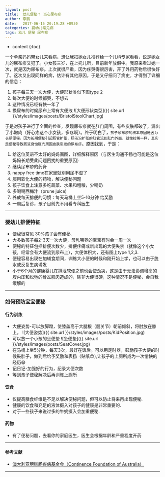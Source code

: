 ```yaml
---
layout: post
title:  幼儿便秘？ 当心尿布疹
author: 李鹏
date:   2017-06-15 20:19:28 +0930
categories: 婴幼儿常见病
tags: 幼儿 便秘 尿布疹
---
```


* content
{:toc}


一个单亲妈妈带女儿来看病，想让我把她女儿推荐给一个儿科专家看看，说是她女儿的尿布疹又犯了。小女孩三岁，在上托儿所，目前新年放假中。我原来看过她一次，就是因为尿布疹。上次就很严重，因为疼哭得很厉害，开了外用药物后很快好了。这次又出现同样的病，估计有其他原因，于是又仔细问了病史，才得到了详细的信息：
1. 孩子每三天一次大便，大便形状类似下图type 2
2. 每次大便的时候都哭，不想去
3. 这种情况已经有快一年了
4. 换尿布的时候尿布上常有大便液
![大便形状类型]({{ site.url }}/styles/images/posts/BristolStoolChart.jpg)

于是对孩子进行了全面的检查，发现尿布疹就在肛门周围，有些皮肤都破了，漏出了小嫩肉（好心疼这个小女孩，多疼啊）。终于明白了，`孩子尿布疹的根本原因是因为长期便秘。因为长期便秘引起肠管扩张，肠液沿扩张的肛管流到肛门外面，就像拉稀一样，其实是便秘导致肠液腐蚀肛门周围皮肤引发的尿布疹`。原因找到，于是： 
1. 给这位英语不太好的妈妈画图，详细解释原因（与医生沟通不畅也可能是这位妈妈长期受此问题困扰的重要原因）
2. 继续尿布疹的药膏
3. nappy free time在家里就别用尿不湿了
4. 服用软化大便的药物，解决便秘问题
5. 孩子饮食上注意多吃蔬菜、水果和粗粮，少喝奶
6. 多喝喝西梅汁（prune juice)
7. 养成每天排便的习惯：每天马桶上坐5-10分钟 给奖励
8. 一周后复诊，孩子目前先不用看专科医生

---
### 婴幼儿排便特征
* 便秘很常见 30%孩子会有便秘.
* 大多数孩子每2-3天一次大便，母乳喂养的宝宝有时会一周一次
* 便秘的特征包括排便次数少，排便疼痛或新出现的大便失禁（就像这个小女孩，经常会有大便流到尿布上），大便体积大，还有图上type 1,2,3.
* 便秘容易出现在加辅食期间，训练大小便的时候和刚开始上学，也可以由于脱水或反复生病诱发
* 小于6个月的健康婴儿在排泄软便之前也会使劲哭，这是由于无法协调增高的腹内压和松弛的骨盆肌肉造成的，除非大便很硬，这种情况不是便秘，会自我缓解的

---
### 如何预防宝宝便秘
#### 行为训练
* 大便姿势-可以放脚蹬，使膝盖高于大腿根（髋关节）朝前倾斜，将肘放在膝上。
![大便姿势]({{ site.url }}/styles/images/posts/KidPosition.jpg)
* 可以放一个小孩的坐便垫
![坐便垫]({{ site.url }}/styles/images/posts/SeatCover.jpg)
* 在马桶上坐5分钟，每天3次，最好在饭后。可以用定时器，鼓励孩子大便的时候鼓肚子，做到后给予奖励和表扬（贴纸😊),让孩子的上厕所成为一次愉快的经历😁
* 记日记-加强好的行为，纪录大便次数
* 等到孩子便秘解决后再训练上厕所

#### 饮食
* 仅提高膳食纤维是不足以解决便秘问题，但可以防止将来再出现便秘.
* 健康的饮食和充足的液体摄入对孩子的健康是非常重要的.
* 对于一些孩子来说过多的牛奶摄入会加重便秘.  

#### 药物
* 有了便秘问题，去看你的家庭医生，医生会根据年龄和严重程度开药

---
#### 参考文献
* [澳大利亚膀胱肠疾病基金会（Continence Foundation of Australia）](https://www.continence.org.au)

---
